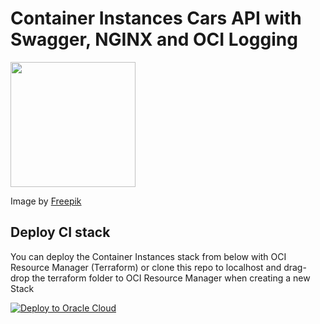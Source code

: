 # Container Instances Cars API with Swagger, NGINX and OCI Logging

<img src="../main.png" width="200"/>
<p>
Image by <a href="http://www.freepik.com">Freepik</a>

## Deploy CI stack

You can deploy the Container Instances stack from below with OCI Resource Manager (Terraform) 
or clone this repo to localhost and drag-drop the terraform folder to OCI Resource Manager when
creating a new Stack
<p>
    
[![Deploy to Oracle Cloud](https://oci-resourcemanager-plugin.plugins.oci.oraclecloud.com/latest/deploy-to-oracle-cloud.svg)](https://cloud.oracle.com/resourcemanager/stacks/create?zipUrl=https://github.com/mikarinneoracle/cars-api-swagger/releases/download/latest/ci-stack.zip)


